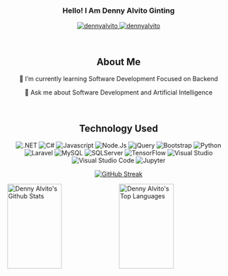 <h3 align="center">
        <p>Hello! I Am
                <b>Denny Alvito Ginting</b>
        </p>
</h3>


<p align="center">
<!--  <a href="" target="blank">
  <img src="https://img.shields.io/badge/Website-DC143C?style=for-the-badge&logo=medium&logoColor=white" alt="dennyalvito" />
 </a> -->
 <a href="https://linkedin.com/in/dennyalvito" target="_blank">
  <img src="https://img.shields.io/badge/LinkedIn-0077B5?style=for-the-badge&logo=linkedin&logoColor=white" alt="dennyalvito"/>
 </a>
 <a href="https://instagram.com/alvitodenny" target="_blank">
  <img src="https://img.shields.io/badge/Instagram-fe4164?style=for-the-badge&logo=instagram&logoColor=white" alt="dennyalvito" />
 </a> 
</p>
<br />

<div align="center">
  <h2>About Me</h2>
  <p>🌱 I’m currently learning Software Development Focused on Backend</p>
  <p>💬 Ask me about Software Development and Artificial Intelligence</p>
</div>
<br />

<h2 align="center">Technology Used</h2>
<div align="center">

![.NET](https://img.shields.io/badge/.net-purple?style=for-the-badge&logo=dotnet&logoColor=white)
![C#](https://img.shields.io/badge/csharp-blue?style=for-the-badge&logo=csharp&logoColor=white)
![Javascript](https://img.shields.io/badge/Javascript-F0DB4F?style=for-the-badge&labelColor=black&logo=javascript&logoColor=F0DB4F)
![Node.Js](https://img.shields.io/badge/Node_JS-green?style=for-the-badge&labelColor=black&logo=node.js&logoColor=green)
![jQuery](https://img.shields.io/badge/jQuery-yellow?style=for-the-badge&labelColor=black&logo=jquery&logoColor=white)
![Bootstrap](https://img.shields.io/badge/Bootstrap-563D7C?style=for-the-badge&logo=bootstrap&logoColor=white)
![Python](https://img.shields.io/badge/Python-blue?style=for-the-badge&logo=python&logoColor=white)
![Laravel](https://img.shields.io/badge/Laravel-red?style=for-the-badge&logo=laravel&logoColor=white)
![MySQL](https://img.shields.io/badge/MySQL-blue?style=for-the-badge&logo=mysql&labelColor=gray&logoColor=white)
![SQLServer](https://img.shields.io/badge/SQL_Server-purple?style=for-the-badge&logo=microsoft-sql-server&labelColor=gray&logoColor=white)
![TensorFlow](https://img.shields.io/badge/Tensorflow-orange?style=for-the-badge&logo=tensorflow&logoColor=white)
![Visual Studio](https://img.shields.io/badge/Visual_Studio-purple?style=for-the-badge&logo=visualstudio&logoColor=white)
![Visual Studio Code](https://img.shields.io/badge/Visual_Studio_Code-blue?style=for-the-badge&logo=visualstudiocode&logoColor=white)
![Jupyter](https://img.shields.io/badge/Jupyter_Notebook-orange?style=for-the-badge&labelColor=black&logo=jupyter&logoColor=white)

</div>

<!-- 🌱 I don't know what am i doin' right now -->
<!-- 
<img align="center" src="https://github-readme-stats.vercel.app/api/?username=DnYAlv&theme=dark" />
<img align="center" src="https://github-readme-stats.vercel.app/api/top-langs/?username=DnYAlv&theme=dark" /> -->

<div align="center">

[![GitHub Streak](https://streak-stats.demolab.com/?user=DnYAlv&theme=radical&border=7F3FBF&background=0D1117)](https://git.io/streak-stats)
  
</div>

<a> 
    <a href="https://github.com/alsiam"><img alt="Denny Alvito's Github Stats" src="https://denvercoder1-github-readme-stats.vercel.app/api?username=DnYAlv&show_icons=true&count_private=true&theme=react&border_color=7F3FBF&bg_color=0D1117&title_color=F85D7F&icon_color=F8D866" height="192px" width="49.5%"/></a>
  <a href="https://github.com/alsiam"><img alt="Denny Alvito's Top Languages" src="https://denvercoder1-github-readme-stats.vercel.app/api/top-langs/?username=DnYAlv&langs_count=8&layout=compact&theme=react&border_color=7F3FBF&bg_color=0D1117&title_color=F85D7F&icon_color=F8D866" height="192px" width="49.5%"/></a>
  <br/>
</a>

